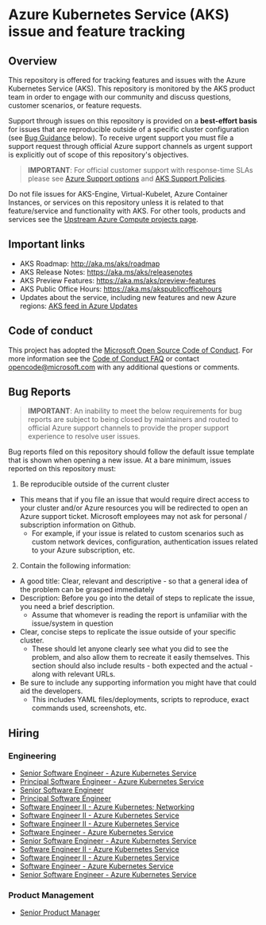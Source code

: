 # Azure Kubernetes Service (AKS) issue and feature tracking

## Overview

This repository is offered for tracking features and issues with the Azure Kubernetes
Service (AKS). This repository is monitored by the AKS product team in order to engage with our community and discuss questions, customer scenarios, or feature requests.

Support through issues on this repository is provided on a **best-effort basis** for issues that are reproducible outside
of a specific cluster configuration (see [Bug Guidance](#bugs) below). To receive urgent support you must file a support request through official Azure support channels as urgent support is explicitly out of scope of this repository's objectives.

> **IMPORTANT**: For official customer support with response-time SLAs please see
[Azure Support options][1] and [AKS Support Policies][2]. 

Do not file issues for AKS-Engine, Virtual-Kubelet, Azure Container Instances, or services on
this repository unless it is related to that feature/service and functionality
with AKS. For other tools, products and services see the [Upstream Azure Compute projects page](https://github.com/Azure/container-compute-upstream/blob/master/README.md#project-list).

## Important links

* AKS Roadmap: http://aka.ms/aks/roadmap
* AKS Release Notes: https://aka.ms/aks/releasenotes
* AKS Preview Features: https://aka.ms/aks/preview-features
* AKS Public Office Hours: https://aka.ms/akspublicofficehours
* Updates about the service, including new features and new Azure regions:
  [AKS feed in Azure Updates](https://azure.microsoft.com/updates/?product=kubernetes-service)

## Code of conduct

This project has adopted the [Microsoft Open Source Code of Conduct](https://opensource.microsoft.com/codeofconduct/). For more information see the [Code of Conduct FAQ](https://opensource.microsoft.com/codeofconduct/faq) or contact [opencode@microsoft.com](mailto:opencode@microsoft.com) with any additional questions or comments.

## Bug Reports <a name="bugs"></a>

> **IMPORTANT**: An inability to meet the below requirements for bug reports are subject to being closed by maintainers and routed to official Azure support channels to provide the proper support experience to resolve user issues.

Bug reports filed on this repository should follow the default issue template
that is shown when opening a new issue. At a bare minimum, issues reported on
this repository must:

1. Be reproducible outside of the current cluster

* This means that if you file an issue that would require direct access to
  your cluster and/or Azure resources you will be redirected to open an Azure
  support ticket. Microsoft employees may not ask for personal / subscription
  information on Github.
    * For example, if your issue is related to custom scenarios such as
    custom network devices, configuration, authentication issues related to
    your Azure subscription, etc.

2. Contain the following information:

* A good title: Clear, relevant and descriptive - so that a general idea of the
  problem can be grasped immediately
* Description: Before you go into the detail of steps to replicate the issue,
  you need a brief description.
  * Assume that whomever is reading the report is unfamiliar with the
    issue/system in question
* Clear, concise steps to replicate the issue outside of your specific cluster.
  * These should let anyone clearly see what you did to see the problem, and
    also allow them to recreate it easily themselves. This section should also
    include results - both expected and the actual - along with relevant URLs.
* Be sure to include any supporting information you might have that could aid the developers.
  * This includes YAML files/deployments, scripts to reproduce, exact commands used, screenshots, etc.

[1]: https://azure.microsoft.com/support/options/
[2]: https://docs.microsoft.com/en-us/azure/aks/support-policies

## Hiring
### Engineering

- [Senior Software Engineer - Azure Kubernetes Service](https://careers.microsoft.com/us/en/job/1171089/Senior%20Software%20Engineer%20-%20Azure%20Kubernetes%20Service)
- [Principal Software Engineer - Azure Kubernetes Service](https://careers.microsoft.com/us/en/job/1171095/Principal%20Software%20Engineer%20-%20Azure%20Kubernetes%20Service)
- [Senior Software Engineer](https://careers.microsoft.com/us/en/job/1147351/Senior%20Software%20Engineer)
- [Principal Software Engineer](https://careers.microsoft.com/us/en/job/1115237/Principal%20Software%20Engineer)
- [Software Engineer II - Azure Kubernetes; Networking](https://careers.microsoft.com/us/en/job/1012374/Software%20Engineer%20II%20-%20Azure%20Kubernetes;%20Networking)
- [Software Engineer II - Azure Kubernetes Service](https://careers.microsoft.com/us/en/job/1129325/Software%20Engineer%20II%20-%20Azure%20Kubernetes%20Service)
- [Software Engineer II - Azure Kubernetes Service](https://careers.microsoft.com/us/en/job/1129318/Software%20Engineer%20II%20-%20Azure%20Kubernetes%20Service)
- [Software Engineer - Azure Kubernetes Service](https://careers.microsoft.com/us/en/job/1170472/Software%20Engineer%20-%20Azure%20Kubernetes%20Service)
- [Senior Software Engineer - Azure Kubernetes Service](https://careers.microsoft.com/us/en/job/1129319/Senior%20Software%20Engineer%20-%20Azure%20Kubernetes%20Service)
- [Software Engineer II - Azure Kubernetes Service](https://careers.microsoft.com/us/en/job/1094994/Software%20Engineer%20II%20-%20Azure%20Kubernetes%20Service)
- [Software Engineer II - Azure Kubernetes Service](https://careers.microsoft.com/us/en/job/1176652/Software%20Engineer%20II%20-%20Azure%20Kubernetes%20Service)
- [Software Engineer - Azure Kubernetes Service](https://careers.microsoft.com/us/en/job/1176631/Software%20Engineer%20-%20Azure%20Kubernetes%20Service)
- [Senior Software Engineer - Azure Kubernetes Service](https://careers.microsoft.com/us/en/job/1176656/Senior%20Software%20Engineer%20-%20Azure%20Kubernetes%20Service)

### Product Management

- [Senior Product Manager](https://careers.microsoft.com/us/en/job/1225749/Senior%20Program%20Manager)
